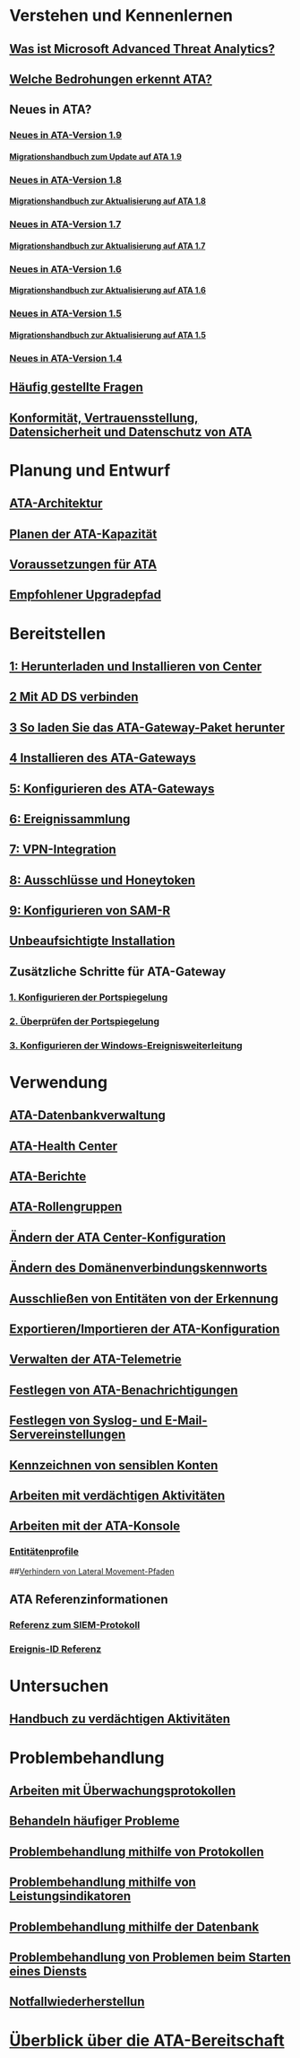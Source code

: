 # Verstehen und Kennenlernen
## [Was ist Microsoft Advanced Threat Analytics?](what-is-ata.md)
## [Welche Bedrohungen erkennt ATA?](ata-threats.md)
## Neues in ATA?
### [Neues in ATA-Version 1.9](whats-new-version-1.9.md)
#### [Migrationshandbuch zum Update auf ATA 1.9](ata-update-1.9-migration-guide.md)
### [Neues in ATA-Version 1.8](whats-new-version-1.8.md)
#### [Migrationshandbuch zur Aktualisierung auf ATA 1.8](ata-update-1.8-migration-guide.md)
### [Neues in ATA-Version 1.7](whats-new-version-1.7.md)
#### [Migrationshandbuch zur Aktualisierung auf ATA 1.7](ata-update-1.7-migration-guide.md)
### [Neues in ATA-Version 1.6](whats-new-version-1.6.md)
#### [Migrationshandbuch zur Aktualisierung auf ATA 1.6](ata-update-1.6-migration-guide.md)
### [Neues in ATA-Version 1.5](whats-new-version-1.5.md)
#### [Migrationshandbuch zur Aktualisierung auf ATA 1.5](ata-update-1.5-migration-guide.md)
### [Neues in ATA-Version 1.4](whats-new-version-1.4.md)
## [Häufig gestellte Fragen](ata-technical-faq.md)
## [Konformität, Vertrauensstellung, Datensicherheit und Datenschutz von ATA](ata-privacy-compliance.md)
# Planung und Entwurf
## [ATA-Architektur](ata-architecture.md)
## [Planen der ATA-Kapazität](ata-capacity-planning.md)
## [Voraussetzungen für ATA](ata-prerequisites.md)
## [Empfohlener Upgradepfad](upgrade-path.md)
# Bereitstellen
## [1: Herunterladen und Installieren von Center](install-ata-step1.md)
## [2 Mit AD DS verbinden](install-ata-step2.md)
## [3 So laden Sie das ATA-Gateway-Paket herunter](install-ata-step3.md)
## [4 Installieren des ATA-Gateways](install-ata-step4.md)
## [5: Konfigurieren des ATA-Gateways](install-ata-step5.md)
## [6: Ereignissammlung](install-ata-step6.md)
## [7: VPN-Integration](vpn-integration-install-step.md)
## [8: Ausschlüsse und Honeytoken](install-ata-step7.md)
## [9: Konfigurieren von SAM-R](install-ata-step9-samr.md)
## [Unbeaufsichtigte Installation](ata-silent-installation.md)
## Zusätzliche Schritte für ATA-Gateway
### [1. Konfigurieren der Portspiegelung](configure-port-mirroring.md)
### [2. Überprüfen der Portspiegelung](validate-port-mirroring.md)
### [3. Konfigurieren der Windows-Ereignisweiterleitung](configure-event-collection.md)
# Verwendung
## [ATA-Datenbankverwaltung](ata-database-management.md)
## [ATA-Health Center](ata-health-center.md)
## [ATA-Berichte](reports.md)
## [ATA-Rollengruppen](ata-role-groups.md)
## [Ändern der ATA Center-Konfiguration](modifying-ata-center-configuration.md)
## [Ändern des Domänenverbindungskennworts](modifying-ata-config-dcpassword.md)
## [Ausschließen von Entitäten von der Erkennung](excluding-entities-from-detections.md)
## [Exportieren/Importieren der ATA-Konfiguration](ata-configuration-file.md)
## [Verwalten der ATA-Telemetrie](manage-telemetry-settings.md)
## [Festlegen von ATA-Benachrichtigungen](setting-ata-alerts.md)
## [Festlegen von Syslog- und E-Mail-Servereinstellungen](setting-syslog-email-server-settings.md)
## [Kennzeichnen von sensiblen Konten](tag-sensitive-accounts.md)
## [Arbeiten mit verdächtigen Aktivitäten](working-with-suspicious-activities.md)
## [Arbeiten mit der ATA-Konsole](working-with-ata-console.md)
### [Entitätenprofile](entity-profiles.md)
##[Verhindern von Lateral Movement-Pfaden](use-case-lateral-movement-path.md)
## ATA Referenzinformationen
### [Referenz zum SIEM-Protokoll](cef-format-sa.md)
### [Ereignis-ID Referenz](event-id-reference.md)
# Untersuchen
## [Handbuch zu verdächtigen Aktivitäten](suspicious-activity-guide.md)
# Problembehandlung
## [Arbeiten mit Überwachungsprotokollen](troubleshoot-audit.md)
## [Behandeln häufiger Probleme](troubleshooting-ata-known-errors.md)
## [Problembehandlung mithilfe von Protokollen](troubleshooting-ata-using-logs.md)
## [Problembehandlung mithilfe von Leistungsindikatoren](troubleshooting-ata-using-perf-counters.md)
## [Problembehandlung mithilfe der Datenbank](troubleshooting-ata-using-ata-database.md)
## [Problembehandlung von Problemen beim Starten eines Diensts](troubleshooting-service-startup.md)
## [Notfallwiederherstellun](disaster-recovery.md)
# [Überblick über die ATA-Bereitschaft](ata-resources.md)